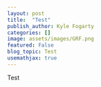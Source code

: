 ```yaml
---
layout: post
title:  "Test"
publish_author: Kyle Fogarty
categories: []
image: assets/images/GRF.png
featured: False
blog_topic: Test
usemathjax: true
---
```



Test